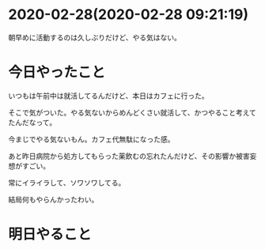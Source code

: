 # 2020-02-28(2020-02-28 09:21:19)

朝早めに活動するのは久しぶりだけど、やる気はない。

# 今日やったこと

いつもは午前中は就活してるんだけど、本日はカフェに行った。

そこで気がついた。やる気ないからめんどくさい就活して、かつやること考えてたんだなって。

今まじでやる気ないもん。カフェ代無駄になった感。

あと昨日病院から処方してもらった薬飲むの忘れたんだけど、その影響か被害妄想がすごい。

常にイライラして、ソワソワしてる。

結局何もやらんかったわい。

# 明日やること
